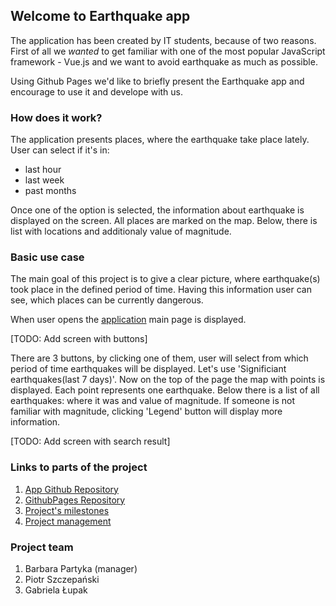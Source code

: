 ## Welcome to Earthquake app

The application has been created by IT students, because of two reasons. First of all we _wanted_ to get familiar with one of the most popular JavaScript framework - Vue.js and we want to avoid earthquake as much as possible.

Using Github Pages we'd like to briefly present the Earthquake app and encourage to use it and develope with us.


### How does it work?

The application presents places, where the earthquake take place lately. User can select if it's in:
- last hour
- last week
- past months

Once one of the option is selected, the information about earthquake is displayed on the screen. All places are marked on the map. Below, there is list with locations and additionaly value of magnitude.

### Basic use case

The main goal of this project is to give a clear picture, where earthquake(s) took place in the defined period of time. Having this information user can see, which places can be currently dangerous.

When user opens the [application](https://stiepek.github.io/EarthquakeApp/) main page is displayed.

[TODO: Add screen with buttons]

There are 3 buttons, by clicking one of them, user will select from which period of time earthquakes will be displayed.
Let's use 'Significiant earthquakes(last 7 days)'. Now on the top of the page the map with points is displayed. Each point represents one earthquake. Below there is a list of all earthquakes: where it was and value of magnitude. If someone is not familiar with magnitude, clicking 'Legend' button will display more information.

[TODO: Add screen with search result]

### Links to parts of the project

1. [App Github Repository](https://github.com/Stiepek/EarthquakeApp)
2. [GithubPages Repository](https://github.com/lupka1/EarthquakeApplication)
3. [Project's milestones](https://github.com/Stiepek/EarthquakeApp/milestones)
4. [Project management](https://github.com/Stiepek/EarthquakeApp/issues) 

### Project team 
1. Barbara Partyka (manager)
2. Piotr Szczepański
3. Gabriela Łupak

